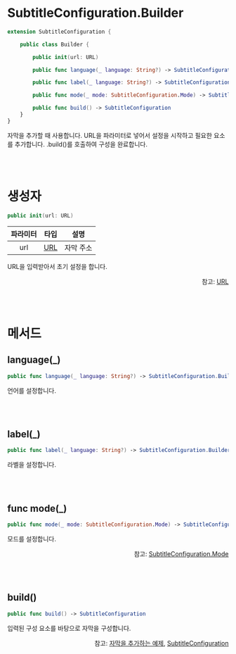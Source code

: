 # SubtitleConfiguration.Builder

```swift
extension SubtitleConfiguration {

    public class Builder {

        public init(url: URL)

        public func language(_ language: String?) -> SubtitleConfiguration.Builder

        public func label(_ language: String?) -> SubtitleConfiguration.Builder

        public func mode(_ mode: SubtitleConfiguration.Mode) -> SubtitleConfiguration.Builder

        public func build() -> SubtitleConfiguration
    }
}
```
자막을 추가할 때 사용합니다. URL을 파라미터로 넣어서 설정을 시작하고 필요한 요소를 추가합니다. .build()를 호출하여 구성을 완료합니다.

<br><br>
# 생성자

```swift
public init(url: URL)
```
|파라미터|타입|설명|
|:--:|:--:|:--:|
|url|[URL](https://developer.apple.com/documentation/foundation/url)|자막 주소|

URL을 입력받아서 초기 설정을 합니다.

<div align="right">
참고: <a href="https://developer.apple.com/documentation/foundation/url">URL</a>
</div>

<br><br>
# 메서드

## language(_)
```swift
public func language(_ language: String?) -> SubtitleConfiguration.Builder
```
언어를 설정합니다.

<br><br>
## label(_)
```swift
public func label(_ language: String?) -> SubtitleConfiguration.Builder
```
라벨을 설정합니다.

<br><br>
## func mode(_)
```swift
public func mode(_ mode: SubtitleConfiguration.Mode) -> SubtitleConfiguration.Builder
```
모드를 설정합니다.
<div align="right">
참고: <a href="../../struct/subtitle-configuration/home.md">SubtitleConfiguration.Mode</a>
</div>

<br><br>
## build()
```swift
public func build() -> SubtitleConfiguration
```
입력된 구성 요소를 바탕으로 자막을 구성합니다.

<div align="right">
참고: <a href="../../how-to-use/home.md#자막을-추가하는-예제">자막을 추가하는 예제</a>, 
<a href="../../struct/subtitle-configuration/home.md">SubtitleConfiguration</a>
</div>